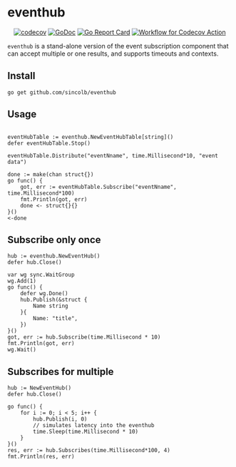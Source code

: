 # eventhub

<div align=center>

[![codecov](https://codecov.io/github/sincolb/eventhub/graph/badge.svg?token=VDA3VL01X8)](https://codecov.io/github/sincolb/eventhub)
[![GoDoc](https://godoc.org/github.com/sincolb/eventhub?status.svg)](https://godoc.org/github.com/sincolb/eventhub)
[![Go Report Card](https://goreportcard.com/badge/github.com/sincolb/eventhub)](https://goreportcard.com/report/github.com/sincolb/eventhub)
[![Workflow for Codecov Action](https://github.com/sincolb/eventhub/actions/workflows/go.yml/badge.svg)](https://github.com/sincolb/eventhub/actions/workflows/go.yml)

</div>

`eventhub` is a stand-alone version of the event subscription component that can accept multiple or one results, and supports timeouts and contexts.

## Install
```console
go get github.com/sincolb/eventhub
```
## Usage
```

eventHubTable := eventhub.NewEventHubTable[string]()
defer eventHubTable.Stop()

eventHubTable.Distribute("eventNname", time.Millisecond*10, "event data")

done := make(chan struct{})
go func() {
	got, err := eventHubTable.Subscribe("eventNname", time.Millisecond*100)
	fmt.Println(got, err)
	done <- struct{}{}
}()
<-done
```
## Subscribe only once
```
hub := eventhub.NewEventHub()
defer hub.Close()

var wg sync.WaitGroup
wg.Add(1)
go func() {
	defer wg.Done()
	hub.Publish(&struct {
		Name string
	}{
		Name: "title",
	})
}()
got, err := hub.Subscribe(time.Millisecond * 10)
fmt.Println(got, err)
wg.Wait()
```
## Subscribes for multiple
```
hub := NewEventHub()
defer hub.Close()

go func() {
	for i := 0; i < 5; i++ {
		hub.Publish(i, 0)
		// simulates latency into the eventhub
		time.Sleep(time.Millisecond * 10)
	}
}()
res, err := hub.Subscribes(time.Millisecond*100, 4)
fmt.Println(res, err)
```
